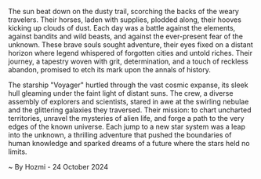 
The sun beat down on the dusty trail, scorching the backs of the weary travelers. Their horses, laden with supplies, plodded along, their hooves kicking up clouds of dust. Each day was a battle against the elements, against bandits and wild beasts, and against the ever-present fear of the unknown. These brave souls sought adventure, their eyes fixed on a distant horizon where legend whispered of forgotten cities and untold riches. Their journey, a tapestry woven with grit, determination, and a touch of reckless abandon, promised to etch its mark upon the annals of history.

The starship "Voyager" hurtled through the vast cosmic expanse, its sleek hull gleaming under the faint light of distant suns. The crew, a diverse assembly of explorers and scientists, stared in awe at the swirling nebulae and the glittering galaxies they traversed. Their mission: to chart uncharted territories, unravel the mysteries of alien life, and forge a path to the very edges of the known universe. Each jump to a new star system was a leap into the unknown, a thrilling adventure that pushed the boundaries of human knowledge and sparked dreams of a future where the stars held no limits. 

~ By Hozmi - 24 October 2024
